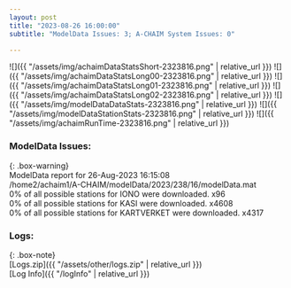 ```yaml
---
layout: post
title: "2023-08-26 16:00:00"
subtitle: "ModelData Issues: 3; A-CHAIM System Issues: 0"

---
```


![]({{ "/assets/img/achaimDataStatsShort-2323816.png" | relative_url }})
![]({{ "/assets/img/achaimDataStatsLong00-2323816.png" | relative_url }})
![]({{ "/assets/img/achaimDataStatsLong01-2323816.png" | relative_url }})
![]({{ "/assets/img/achaimDataStatsLong02-2323816.png" | relative_url }})
![]({{ "/assets/img/modelDataDataStats-2323816.png" | relative_url }})
![]({{ "/assets/img/modelDataStationStats-2323816.png" | relative_url }})
![]({{ "/assets/img/achaimRunTime-2323816.png" | relative_url }})


### ModelData Issues:  
  
{: .box-warning}  
 ModelData report for 26-Aug-2023 16:15:08   
 /home2/achaim1/A-CHAIM/modelData/2023/238/16/modelData.mat   
 0% of all possible stations for IONO were downloaded. x96   
 0% of all possible stations for KASI were downloaded. x4608   
 0% of all possible stations for KARTVERKET were downloaded. x4317   
  


### Logs:  
  
{: .box-note}  
[Logs.zip]({{ "/assets/other/logs.zip" | relative_url }})  
[Log Info]({{ "/logInfo" | relative_url }})  

